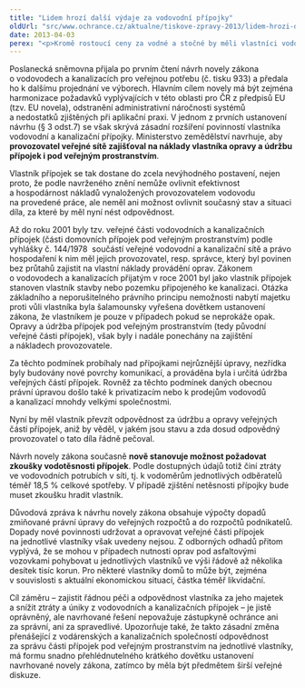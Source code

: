 ```yaml
---
title: "Lidem hrozí další výdaje za vodovodní přípojky"
oldUrl: "src/www.ochrance.cz/aktualne/tiskove-zpravy-2013/lidem-hrozi-dalsi-vydaje-za-vodovodni-pripojky"
date: 2013-04-03
perex: "<p>Kromě rostoucí ceny za vodné a stočné by měli vlastníci vodovodních a kanalizačních přípojek hradit i náklady za jejich údržbu a opravu v části pod veřejným prostranstvím (chodníky, silnice). Navrhuje to projednávaná novela zákona o vodovodech a kanalizacích. Náklady, které mohou dosáhnout až desítky tisíc korun, až dosud hradí provozovatel veřejné sítě.</p>"
---
```


<!-- imported from the old website -->

<p>Poslanecká sněmovna přijala po prvním čtení návrh novely zákona o vodovodech a kanalizacích pro veřejnou potřebu (č. tisku 933) a předala ho k dalšímu projednání ve výborech. Hlavním cílem novely má být zejména harmonizace požadavků vyplývajících v této oblasti pro ČR z předpisů EU (tzv. EU novela), odstranění administrativní náročnosti systémů a nedostatků zjištěných při aplikační praxi. V jednom z prvních ustanovení návrhu (§ 3 odst.7) se však skrývá zásadní rozšíření povinností vlastníka vodovodní a kanalizační přípojky. Ministerstvo zemědělství navrhuje, aby<strong> provozovatel veřejné sítě zajišťoval na náklady vlastníka opravy a údržbu přípojek i pod veřejným prostranstvím</strong>. </p><p>Vlastník přípojek se tak dostane do zcela nevýhodného postavení, nejen proto, že podle navrženého znění nemůže ovlivnit efektivnost a hospodárnost nákladů vynaložených provozovatelem vodovodu na provedené práce, ale neměl ani možnost ovlivnit současný stav a situaci díla, za které by měl nyní nést odpovědnost. </p><p>Až do roku 2001 byly tzv. veřejné části vodovodních a kanalizačních přípojek (části domovních přípojek pod veřejným prostranstvím) podle vyhlášky č. 144/1978  součástí veřejné vodovodní a kanalizační sítě a právo hospodaření k nim měl jejich provozovatel, resp. správce, který byl povinen bez průtahů zajistit na vlastní náklady provádění oprav. Zákonem o vodovodech a kanalizacích přijatým v roce 2001 byl jako vlastník přípojek stanoven vlastník stavby nebo pozemku připojeného ke kanalizaci. Otázka základního a neporušitelného právního principu nemožnosti nabytí majetku proti vůli vlastníka byla šalamounsky vyřešena dovětkem ustanovení zákona, že vlastníkem je pouze v případech pokud se neprokáže opak. Opravy a údržba přípojek pod veřejným prostranstvím (tedy původní veřejné části přípojek), však byly i nadále ponechány na zajištění a nákladech provozovatele. </p><p>Za těchto podmínek probíhaly nad přípojkami nejrůznější úpravy, nezřídka byly budovány nové povrchy komunikací, a prováděna byla i určitá údržba veřejných částí přípojek. Rovněž za těchto podmínek daných obecnou právní úpravou došlo také k privatizacím nebo k prodejům vodovodů a kanalizací mnohdy velkými společnostmi. </p><p>Nyní by měl vlastník převzít odpovědnost za údržbu a opravy veřejných částí přípojek, aniž by věděl, v jakém jsou stavu a zda dosud odpovědný provozovatel o tato díla řádně pečoval. </p><p>Návrh novely zákona současně <strong>nově stanovuje možnost požadovat zkoušky vodotěsnosti přípojek</strong>. Podle dostupných údajů totiž činí ztráty ve vodovodních potrubích v síti, tj. k vodoměrům jednotlivých odběratelů téměř 18,5 % celkové spotřeby. V případě zjištění netěsnosti přípojky bude muset zkoušku hradit vlastník.</p><p>Důvodová zpráva k návrhu novely zákona obsahuje výpočty dopadů zmiňované právní úpravy do veřejných rozpočtů a do rozpočtů podnikatelů. Dopady nové povinnosti udržovat a opravovat veřejné části přípojek na jednotlivé vlastníky však uvedeny nejsou. Z odborných odhadů přitom vyplývá, že se mohou v případech nutnosti oprav pod asfaltovými vozovkami pohybovat u jednotlivých vlastníků ve výši řádově až několika desítek tisíc korun. Pro některé vlastníky domů to může být, zejména v souvislosti s aktuální ekonomickou situací, částka téměř likvidační. </p>Cíl záměru – zajistit řádnou péči a odpovědnost vlastníka za jeho majetek a snížit ztráty a úniky z vodovodních a kanalizačních přípojek – je jistě oprávněný, ale navrhované řešení nepovažuje zástupkyně ochránce ani za správní, ani za spravedlivé. Upozorňuje také, že takto zásadní změna přenášející z vodárenských a kanalizačních společností odpovědnost za správu části přípojek pod veřejným prostranstvím na jednotlivé vlastníky, má formu snadno přehlédnutelného krátkého dovětku ustanovení navrhované novely zákona, zatímco by měla být předmětem širší veřejné diskuze.
